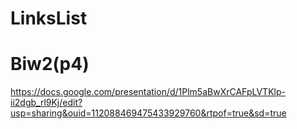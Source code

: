 # LinksList

# Biw2(p4)
https://docs.google.com/presentation/d/1Plm5aBwXrCAFpLVTKlp-ii2dgb_rl9Kj/edit?usp=sharing&ouid=112088469475433929760&rtpof=true&sd=true
